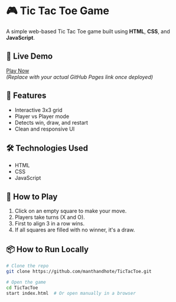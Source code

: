 # 🎮 Tic Tac Toe Game

A simple web-based Tic Tac Toe game built using **HTML**, **CSS**, and **JavaScript**.

## 🔗 Live Demo

[Play Now](https://tickactoe.netlify.app/)  
*(Replace with your actual GitHub Pages link once deployed)*

## 🚀 Features

- Interactive 3x3 grid
- Player vs Player mode
- Detects win, draw, and restart
- Clean and responsive UI

## 🛠️ Technologies Used

- HTML
- CSS
- JavaScript
## 🧠 How to Play

1. Click on an empty square to make your move.
2. Players take turns (X and O).
3. First to align 3 in a row wins.
4. If all squares are filled with no winner, it's a draw.

## 📦 How to Run Locally

```bash
# Clone the repo
git clone https://github.com/manthandhote/TicTacToe.git

# Open the game
cd TicTacToe
start index.html  # Or open manually in a browser
